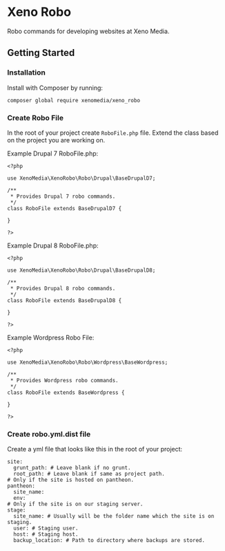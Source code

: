 # Xeno Robo
Robo commands for developing websites at Xeno Media.

## Getting Started

### Installation

Install with Composer by running:

```
composer global require xenomedia/xeno_robo
```

### Create Robo File

In the root of your project create `RoboFile.php` file. Extend the class based
on the project you are working on.

Example Drupal 7 RoboFile.php:

```
<?php

use XenoMedia\XenoRobo\Robo\Drupal\BaseDrupalD7;

/**
 * Provides Drupal 7 robo commands.
 */
class RoboFile extends BaseDrupalD7 {

}

?>
```

Example Drupal 8 RoboFile.php:

```
<?php

use XenoMedia\XenoRobo\Robo\Drupal\BaseDrupalD8;

/**
 * Provides Drupal 8 robo commands.
 */
class RoboFile extends BaseDrupalD8 {

}

?>
```

Example Wordpress Robo File:

```
<?php

use XenoMedia\XenoRobo\Robo\Wordpress\BaseWordpress;

/**
 * Provides Wordpress robo commands.
 */
class RoboFile extends BaseWordpress {

}

?>
```

### Create robo.yml.dist file

Create a yml file that looks like this in the root of your project:

```
site:
  grunt_path: # Leave blank if no grunt.
  root_path: # Leave blank if same as project path.
# Only if the site is hosted on pantheon.
pantheon:
  site_name:
  env:
# Only if the site is on our staging server.
stage:
  site_name: # Usually will be the folder name which the site is on staging.
  user: # Staging user.
  host: # Staging host.
  backup_location: # Path to directory where backups are stored.
```
